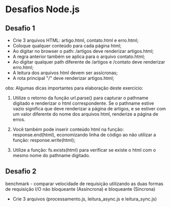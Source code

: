 Desafios Node.js
==========================

## Desafio 1

- Crie 3 arquivos HTML: artigo.html, contato.html e erro.html;
- Coloque qualquer conteúdo para cada página html;
- Ao digitar no browser o path:  /artigos deve renderizar artigos.html;
- A regra anterior também se aplica para o arquivo contato.html;
- Ao digitar qualquer path diferente de /artigos e  /contato deve renderizar erro.html;
- A leitura dos arquivos html devem ser assícronas;
- A rota principal "/" deve renderizar artigos.html;

obs: Algumas dicas importantes para elaboração deste exercicio:
1) Utilize o retorno da função url.parse() para capturar o pathname digitado e renderizar o html
correspondente. Se o pathname estive vazio significa que deve renderizar a página de artigos, e se estiver com um valor diferente do nome dos arquivos html, renderize a página de erros.

2) Você também pode inserir conteúdo html na função: response.end(html), economizando linha de código ao não utilizar a função: response.write(html);

3) Utilize a função: fs.exists(html) para verificar se existe o html com o mesmo nome do pathname digitado.


## Desafio 2
benchmark - comparar velocidade de requisição utilizando as duas formas de requisição I/O não bloqueante (Assíncrona)
e bloqueante (Sincrona)

- Crie 3 arquivos (processamento.js, leitura_async.js e leitura_sync.js)
